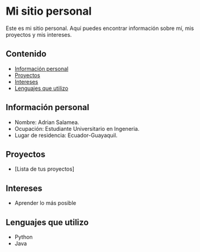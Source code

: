 # Mi sitio personal
Este es mi sitio personal. Aquí puedes encontrar información sobre mí, mis
proyectos y mis intereses.
## Contenido
* [Información personal](#información-personal)
* [Proyectos](#proyectos)
* [Intereses](#intereses)
* [Lenguajes que utilizo](#Lenguajes-que-utilizo)
## Información personal
* Nombre: Adrian Salamea.
* Ocupación: Estudiante Universitario en Ingeneria.
* Lugar de residencia: Ecuador-Guayaquil.
## Proyectos
* [Lista de tus proyectos]
## Intereses
* Aprender lo más posible
## Lenguajes que utilizo
* Python
* Java

